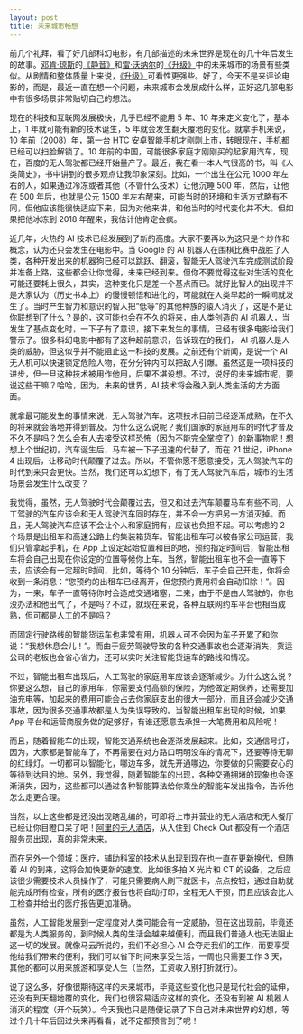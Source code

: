 ```yaml
---
layout: post
title: 未来城市畅想
---
```


前几个礼拜，看了好几部科幻电影，有几部描述的未来世界是现在的几十年后发生的故事。[邓肯·琼斯](http://people.mtime.com/1522091/)的[《静音》](http://movie.mtime.com/226416/)和[雷·沃纳尔](http://people.mtime.com/907110/)的[《升级》](http://movie.mtime.com/256015/)中的未来城市的场景有些类似。从剧情和整体质量上来说，[《升级》](http://movie.mtime.com/256015/)可看性更强些。好了，今天不是来评论电影的，而是，最近一直在想一个问题，未来城市会发展成什么样，正好这几部电影中有很多场景非常贴切自己的想法。

现在的科技和互联网发展极快，几乎已经不能用 5 年、10 年来定义变化了，基本上，1 年就可能有新的技术诞生，5 年就会发生翻天覆地的变化。就拿手机来说，10 年前（2008）年，第一台 HTC 安卓智能手机才刚刚上市，转眼现在，手机都已经可以扫脸解锁了。10 年前的中国，可能很多家庭才刚刚买的起家用汽车，现在，百度的无人驾驶都已经开始量产了。最近，我在看一本人气很高的书，叫《人类简史》，书中讲到的很多观点让我印象深刻。比如，一个出生在公元 1000 年左右的人，如果通过冷冻或者其他（不管什么技术）让他沉睡 500 年，然后，让他在 500 年后，也就是公元 1500 年左右醒来，可能当时的环境和生活方式略有不同，但他应该能很快适应下来，因为对他来讲，和他当时的时代变化并不大。但如果把他冰冻到 2018 年醒来，我估计他肯定会疯。

近几年，火热的 AI 技术已经发展到了新的高度。大家不要再以为这只是个炒作和概念，认为还只会发生在电影中。当 Google 的 AI 机器人在围棋比赛中战胜了人类，各种开发出来的机器狗已经可以跳跃、翻滚，智能无人驾驶汽车完成测试阶段并准备上路，这些都会让你觉得，未来已经到来。但你不要觉得这些对生活的变化可能还要耗上很久，其实，这种变化只是差一个基点而已。就好比智人的出现并不是大家认为（历史书本上）的慢慢顿悟和进化的，可能就在人类早起的一瞬间就发生了。当时产生智力和意识的智人把“低等”的其他种族的猿人消灭了，这是不是让你联想到了什么？是的，这可能也会在不久的将来，由人类创造的 AI 机器人，当发生了基点变化时，一下子有了意识，接下来发生的事情，已经有很多电影给我们警示了。很多科幻电影中都有了这种超前意识，告诉现在的我们， AI 机器人是人类的威胁，但这似乎并不能阻止这一科技的发展。之前还有个新闻，是说一个 AI 无人机可以快速锁定危险人物，在分分钟内可以把敌人引爆。虽然这是一项科技的进步，但一旦这种技术被用作他用，后果不堪设想。不过，说好的未来城市呢，要说这些干嘛？哈哈，因为，未来的世界，AI 技术将会融入到人类生活的方方面面。

就拿最可能发生的事情来说，无人驾驶汽车。这项技术目前已经逐渐成熟，在不久的将来就会落地并得到普及。为什么这么说呢？我们国家的家庭用车的时代才普及不久不是吗？怎么会有人去接受这样恐怖（因为不能完全掌控了）的新事物呢！想想上个世纪初，汽车诞生后，马车被一下子迅速的代替了，而在 21 世纪，iPhone 4 出现后，让移动时代颠覆了过去。所以，不管你愿不愿意接受，无人驾驶汽车的时代到来只会更快。当然，我们还可以幻想下，有了无人驾驶汽车后，城市的生活场景会发生什么改变？

我觉得，虽然，无人驾驶时代会颠覆过去，但又和过去汽车颠覆马车有些不同，人工驾驶的汽车应该会和无人驾驶汽车同时存在，并不会一方把另一方消灭掉。而且，无人驾驶汽车应该不会让个人和家庭拥有，应该也负担不起。可以考虑的 2 个场景是出租车和高速公路上的集装箱货车。智能出租车可以被各家公司运营，我们只管拿起手机，在 App 上设定起始位置和目的地，预约指定时间后，智能出租车将会自己出现在你设定的位置等候你上车。当然，智能出租车也不会一直等下去，应该会有一定超时时间，比如，等待个 10 分钟后，车子会自己开走，你将会收到一条消息：“您预约的出租车已经离开，但您预约费用将会自动扣除！”。因为，一来，车子一直等待你时会造成交通堵塞，二来，由于不是由人驾驶的，你也没办法和他出气了，不是吗？不过，就现在来说，各种互联网约车平台也相当成熟，但可都是人工的不是吗？

而固定行驶路线的智能货运车也非常有用，机器人可不会因为车子开累了和你说：“我想休息会儿！”。而由于疲劳驾驶导致的各种交通事故也会逐渐消失，货运公司的老板也会省心省力，还可以实时关注智能货运车的路线和情况。

不过，智能出租车出现后，人工驾驶的家庭用车应该会逐渐减少。为什么这么说？你要这么想，自己的家用车，你需要支付高额的保险，为他做定期保养，还需要加油充电等，加起来的费用可能会占去你家庭支出的很大一部分，而且还会减少交通事故，因为很多交通事故都是人为失误导致的。当智能出租车出现的时候，如果 App 平台和运营商服务做的足够好，有谁还愿意去承担一大笔费用和风险呢！

而且，随着智能车的出现，智能交通系统也会逐渐发展起来。比如，交通信号灯，因为，大家都是智能车了，不再需要在对方路口明明没车的情况下，还要等待无聊的红绿灯。一切都可以智能化，哪边车多，就先开通哪边，你要做的只需要安心的等待到达目的地。另外，我觉得，随着智能车的出现，各种交通拥堵的现象也会逐渐消失，因为，这些都可以通过各种智能算法给你乘坐的智能车发出指令，告诉他怎么走更合理。

当然，以上这些都是还没出现瞎乱编的，可即将上市并营业的无人酒店和无人餐厅已经让你目瞪口呆了吧！[阿里的无人酒店](https://m.21jingji.com/article/20181104/herald/d2ade745414428edd3f5cd0fffc75e65.html)，从入住到 Check Out 都没有一个酒店服务员出现，真的非常未来。

而在另外一个领域：医疗，辅助科室的技术从出现到现在也一直在更新换代，但随着 AI 的到来，这将会加快更新的速度。比如很多拍 X 光片和 CT 的设备，之后应该很少需要技术人员操作了，可能只需要病人刷下就医卡，点点按钮，通过自助就能完成所有检查，所有的医疗报告也将自动打印，全程无人干预，而且应该会比人工检查并给出的医疗报告更加准确。

虽然，人工智能发展到一定程度对人类可能会有一定威胁，但在这出现前，毕竟还都是为人类服务的，到时候人类的生活会越来越便利，而且我们普通人也无法阻止这一切的发展。就像马云所说的，我们不必担心 AI 会夺走我们的工作，而要享受他给我们带来的便利，我们可以省下时间来享受生活，一周也只需要工作 3 天，其他的都可以用来旅游和享受人生（当然，工资收入别打折就行）。

说了这么多，好像很期待这样的未来城市，毕竟这些变化也只是现代社会的延伸，还没有到天翻地覆的变化，我们也很容易适应这样的变化，还没有到被 AI 机器人消灭的程度（开个玩笑）。今天我也只是随便记录了下自己对未来世界的幻想，等过个几十年后回过头来再看看，说不定都预言到了呢！